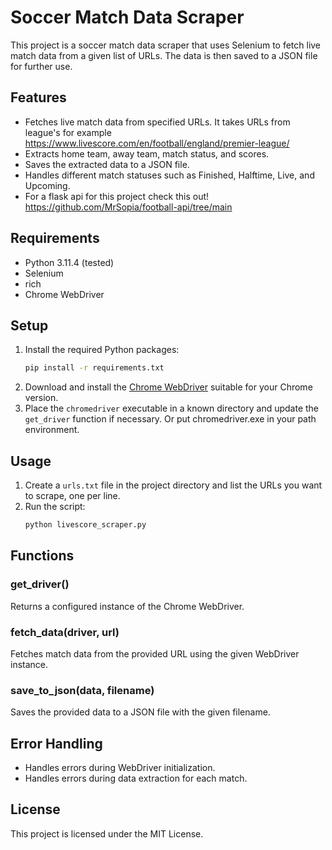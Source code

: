 
# Soccer Match Data Scraper

This project is a soccer match data scraper that uses Selenium to fetch live match data from a given list of URLs. The data is then saved to a JSON file for further use.

## Features
- Fetches live match data from specified URLs. It takes URLs from league's for example https://www.livescore.com/en/football/england/premier-league/
- Extracts home team, away team, match status, and scores.
- Saves the extracted data to a JSON file.
- Handles different match statuses such as Finished, Halftime, Live, and Upcoming.
- For a flask api for this project check this out! https://github.com/MrSopia/football-api/tree/main

## Requirements
- Python 3.11.4 (tested)
- Selenium
- rich
- Chrome WebDriver

## Setup
1. Install the required Python packages:
    ```bash
    pip install -r requirements.txt
    ```
2. Download and install the [Chrome WebDriver](https://googlechromelabs.github.io/chrome-for-testing/) suitable for your Chrome version.
3. Place the `chromedriver` executable in a known directory and update the `get_driver` function if necessary. Or put chromedriver.exe in your path environment.

## Usage
1. Create a `urls.txt` file in the project directory and list the URLs you want to scrape, one per line.
2. Run the script:
    ```bash
    python livescore_scraper.py
    ```

## Functions

### get_driver()
Returns a configured instance of the Chrome WebDriver.

### fetch_data(driver, url)
Fetches match data from the provided URL using the given WebDriver instance.

### save_to_json(data, filename)
Saves the provided data to a JSON file with the given filename.

## Error Handling
- Handles errors during WebDriver initialization.
- Handles errors during data extraction for each match.

## License
This project is licensed under the MIT License.
